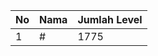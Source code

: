 | No | Nama            | Jumlah Level |
|----|-----------------|--------------|
| 1  | #    |    1775        |
